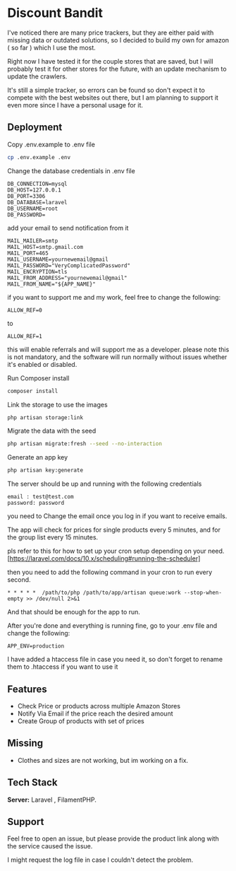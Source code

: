 
# Discount Bandit

I've noticed there are many price trackers, but they are either paid with missing data or outdated solutions, so I decided to build my own for amazon ( so far ) which I use the most. 

Right now I have tested it for the couple stores that are saved, but I will probably test it for other stores for the future, with an update mechanism to update the crawlers.

It's still a simple tracker, so errors can be found so don't expect it to compete  with the best websites out there, but I am planning to support it even more since I have a personal usage for it.


## Deployment

Copy .env.example to .env file
```bash
cp .env.example .env
```

Change the database credentials in  .env file
```text
DB_CONNECTION=mysql
DB_HOST=127.0.0.1
DB_PORT=3306
DB_DATABASE=laravel
DB_USERNAME=root
DB_PASSWORD=
```

add your email to send notification from it
```text
MAIL_MAILER=smtp
MAIL_HOST=smtp.gmail.com
MAIL_PORT=465
MAIL_USERNAME=yournewemail@gmail
MAIL_PASSWORD="VeryComplicatedPassword"
MAIL_ENCRYPTION=tls
MAIL_FROM_ADDRESS="yournewemail@gmail"
MAIL_FROM_NAME="${APP_NAME}"
```

if you want to support me and my work, feel free to change the following:
```text
ALLOW_REF=0
```
to 
```text
ALLOW_REF=1
```
this will enable referrals and will support me as a developer.
please note this is not mandatory, and the software will run normally without issues whether it's enabled or disabled.

Run Composer install
```bash
composer install 
```


Link the storage to use the images
```bash
php artisan storage:link 
```




Migrate the data with the seed
```bash
php artisan migrate:fresh --seed --no-interaction
```

Generate an app key
```bash
php artisan key:generate
```

The server should be up and running with the following credentials
```text
email : test@test.com
password: password
```

you need to Change the email once you log in if you want to receive emails.

The app will check for prices for single products every 5 minutes, and for the group list every 15 minutes. 

pls refer to this for how to set up your cron setup depending on your need.
[https://laravel.com/docs/10.x/scheduling#running-the-scheduler]

then you need to add the following command in your cron to run every second.
```text
* * * * *  /path/to/php /path/to/app/artisan queue:work --stop-when-empty >> /dev/null 2>&1 
```

And that should be enough for the app to run.

After you're done and everything is running fine, go to your .env file and change the following:
```text
APP_ENV=production
```

I have added a htaccess file in case you need it, so don't forget to rename them to .htaccess if you want to use it

## Features

- Check Price or products across multiple Amazon Stores
- Notify Via Email if the price reach the desired amount
- Create Group of products with set of prices


## Missing
- Clothes and sizes are not working, but im working on a fix.

## Tech Stack

**Server:** Laravel , FilamentPHP. 



## Support

Feel free to open an issue, but please provide the product link along with the service caused the issue.

I might request the log file in case I couldn't detect the problem.
